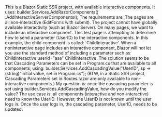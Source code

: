 This is a Blazor Static SSR project, with available interactive components. It uses:
builder.Services.AddRazorComponents() .AddInteractiveServerComponents();
The requirements are: The pages are all non-interactive (EditForms with submit). The project cannot have globally available interactivity (such as Blazor Server).
On many pages, we want to include an interactive component.
This test page is attempting to determine how to send a parameter (UserID) to the interactive components.
In this example, the child component is called: 'ChildInteractive'.
When a noninteractive page includes an interactive componant, Blazor will not let you use the standard method of including a parameter such as: ChildInteractive userid="aaa" ChildInteractive.
The solution seems to be that Cascading Parameters can be set in Program.cs that are available to all components, using:
builder.Services.AddCascadingValue("UserID", sp => (string)"Initial value, set in Program.cs");
(BTW, in a Static SSR project, Cascading Parameters set in Routes.razor are only available to non-interactive components.)
My question is: once the cascading parameter is set using builder.Services.AddCascadingValue, how do you modify the value? The use case is: all components (interactive and non-interactive) need to know the UserID. However, the UserID is not known until the user logs in. Once the user logs in, the cascading parameter, UserID, needs to be updated.

